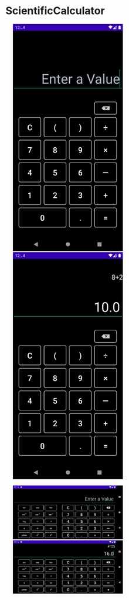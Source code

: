 # ScientificCalculator


<p float="center">
    <img src='./1.png' width="300" hspace=20 />
    <img src='./2.png' width="300" hspace=20 />
</p>

<p>
    <img src='./3.png' width="300" hspace=20 />
    <img src='./4.png' width="300" hspace=20 />
</p>